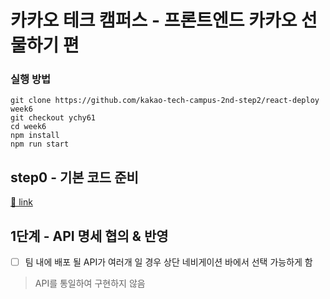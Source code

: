 # 카카오 테크 캠퍼스 - 프론트엔드 카카오 선물하기 편

### 실행 방법
```
git clone https://github.com/kakao-tech-campus-2nd-step2/react-deploy week6
git checkout ychy61
cd week6
npm install
npm run start
```
## step0 - 기본 코드 준비

[🔗 link](https://edu.nextstep.camp/s/hazAC9xa/ls/Ipv4p6na)

## 1단계 - API 명세 협의 & 반영

- [ ] 팀 내에 배포 될 API가 여러개 일 경우 상단 네비게이션 바에서 선택 가능하게 함
> API를 통일하여 구현하지 않음
